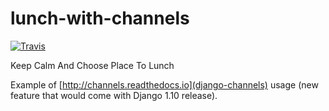 lunch-with-channels
=========

[![Travis](https://img.shields.io/travis/rust-lang/rust.svg?maxAge=2592000)](https://github.com/amureki/lunch-with-channels)

Keep Calm And Choose Place To Lunch

Example of [http://channels.readthedocs.io](django-channels) usage (new feature that would come with Django 1.10 release).
